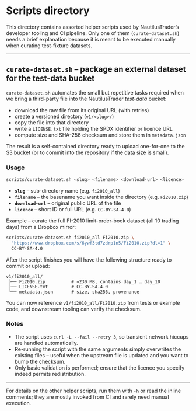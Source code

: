 # Scripts directory

This directory contains assorted helper scripts used by NautilusTrader’s
developer tooling and CI pipeline. Only one of them (`curate-dataset.sh`)
needs a brief explanation because it is meant to be executed manually when
curating test-fixture datasets.

---

## `curate-dataset.sh` – package an external dataset for the test-data bucket

`curate-dataset.sh` automates the small but repetitive tasks required when we
bring a third-party file into the NautilusTrader *test-data* bucket:

- download the raw file from its original URL (with retries)
- create a versioned directory (`v1/<slug>/`)
- copy the file into that directory
- write a `LICENSE.txt` file holding the SPDX identifier or licence URL
- compute size and SHA-256 checksum and store them in `metadata.json`

The result is a self-contained directory ready to upload one-for-one to the
S3 bucket (or to commit into the repository if the data size is small).

### Usage

```bash
scripts/curate-dataset.sh <slug> <filename> <download-url> <licence>
```

- **`slug`** – sub-directory name (e.g. `fi2010_all`)
- **`filename`** – the basename you want inside the directory (e.g. `Fi2010.zip`)
- **`download-url`** – original public URL of the file
- **`licence`** – short ID or full URL (e.g. `CC-BY-SA-4.0`)

Example – curate the full FI-2010 limit-order-book dataset (all 10 trading
days) from a Dropbox mirror:

```bash
scripts/curate-dataset.sh fi2010_all Fi2010.zip \
  "https://www.dropbox.com/s/6ywf3td7zdrp1n5/Fi2010.zip?dl=1" \
  CC-BY-SA-4.0
```

After the script finishes you will have the following structure ready to
commit or upload:

```
v1/fi2010_all/
 ├── Fi2010.zip          # ≈230 MB, contains day_1 … day_10
 ├── LICENSE.txt         # CC-BY-SA-4.0
 └── metadata.json       # size, sha256, provenance
```

You can now reference `v1/fi2010_all/Fi2010.zip` from tests or example code,
and downstream tooling can verify the checksum.

### Notes

- The script uses `curl -L --fail --retry 3`, so transient network hiccups are
  handled automatically.
- Re-running the script with the same arguments simply overwrites the existing
  files – useful when the upstream file is updated and you want to bump the
  checksum.
- Only basic validation is performed; ensure that the licence you specify
  indeed permits redistribution.

---

For details on the other helper scripts, run them with `-h` or read the
inline comments; they are mostly invoked from CI and rarely need manual
execution.
